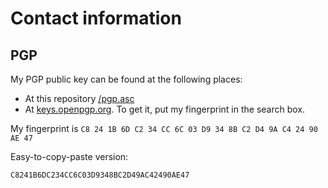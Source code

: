 # Contact information

## PGP
My PGP public key can be found at the following places:
- At this repository [/pgp.asc](/pgp.asc)
- At [keys.openpgp.org](https://keys.openpgp.org). To get it, put my fingerprint in the search box.

My fingerprint is `C8 24 1B 6D C2 34 CC 6C 03 D9 34 8B C2 D4 9A C4 24 90 AE 47`

Easy-to-copy-paste version:
```
C8241B6DC234CC6C03D9348BC2D49AC42490AE47
```
